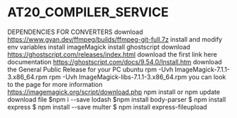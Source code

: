 # AT20_COMPILER_SERVICE
DEPENDENCIES FOR CONVERTERS
download https://www.gyan.dev/ffmpeg/builds/ffmpeg-git-full.7z
install and modify env variables
install imageMagick
install ghostscript
download https://ghostscript.com/releases/index.html
download the first link here documentation
https://ghostscript.com/docs/9.54.0/Install.htm
download the General Public Release for your PC
ubuntu
rpm -Uvh ImageMagick-7.1.1-3.x86_64.rpm
rpm -Uvh ImageMagick-libs-7.1.1-3.x86_64.rpm
you can look to the page for more information
https://imagemagick.org/script/download.php
npm install or npm update
download file
$npm i --save lodash
$npm install body-parser
$ npm install express
$ npm install --save multer
$ npm install express-fileupload
